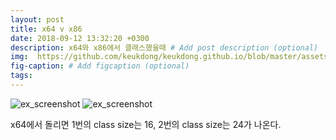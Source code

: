 ```yaml
---
layout: post
title: x64 v x86
date: 2018-09-12 13:32:20 +0300
description: x64와 x86에서 클래스했을때 # Add post description (optional)
img:  https://github.com/keukdong/keukdong.github.io/blob/master/assets/img/1.PNG?raw=true # Add image post (optional)
fig-caption: # Add figcaption (optional)
tags: 
---
```


![ex_screenshot](https://github.com/keukdong/keukdong.github.io/blob/master/assets/img/1.PNG?raw=true)
![ex_screenshot](https://github.com/keukdong/keukdong.github.io/blob/master/assets/img/2.PNG?raw=true)

x64에서 돌리면 1번의 class size는 16, 2번의 class size는 24가 나온다.
